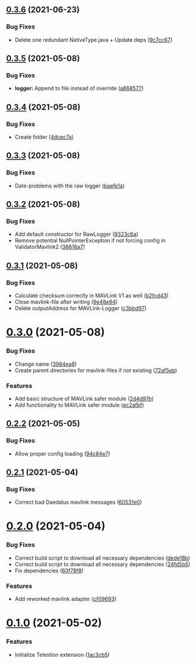 ## [0.3.6](https://github.com/wuespace/telestion-extension-mavlink/compare/v0.3.5...v0.3.6) (2021-06-23)


### Bug Fixes

* Delete one redundant NativeType.java + Update deps ([9c7cc67](https://github.com/wuespace/telestion-extension-mavlink/commit/9c7cc67a8f6ee9f90283560023a5dc17e625af07))



## [0.3.5](https://github.com/wuespace/telestion-extension-mavlink/compare/v0.3.4...v0.3.5) (2021-05-08)


### Bug Fixes

* **logger:** Append to file instead of override ([a868577](https://github.com/wuespace/telestion-extension-mavlink/commit/a8685776065858246110c971297a78a54d32b583))



## [0.3.4](https://github.com/wuespace/telestion-extension-mavlink/compare/v0.3.3...v0.3.4) (2021-05-08)


### Bug Fixes

* Create folder ([4dcec7a](https://github.com/wuespace/telestion-extension-mavlink/commit/4dcec7af25dfa78825cb89ced22616bd70ea8770))



## [0.3.3](https://github.com/wuespace/telestion-extension-mavlink/compare/v0.3.2...v0.3.3) (2021-05-08)


### Bug Fixes

* Date-problems with the raw logger ([baefe1a](https://github.com/wuespace/telestion-extension-mavlink/commit/baefe1aa4f29a8a4098fa8519f8e23a645909250))



## [0.3.2](https://github.com/wuespace/telestion-extension-mavlink/compare/v0.3.1...v0.3.2) (2021-05-08)


### Bug Fixes

* Add default constructor for RawLogger ([9323c6a](https://github.com/wuespace/telestion-extension-mavlink/commit/9323c6a98477523200345b67e6e7b5b29e24c93c))
* Remove potential NullPointerException if not forcing config in ValidatorMavlink2 ([38616a7](https://github.com/wuespace/telestion-extension-mavlink/commit/38616a7ec4dcdcfcbcebe0bd0ff3ab17dade6145))



## [0.3.1](https://github.com/wuespace/telestion-extension-mavlink/compare/v0.3.0...v0.3.1) (2021-05-08)


### Bug Fixes

* Calculate checksum correctly in MAVLink V1 as well ([b2fcd43](https://github.com/wuespace/telestion-extension-mavlink/commit/b2fcd4372895fb0c4584f8fd62cf12c201b7668e))
* Close mavlink-file after writing ([9e48e94](https://github.com/wuespace/telestion-extension-mavlink/commit/9e48e94db570d39d1d2a1049c5fe0d20cc23ec55))
* Delete outputAddress for MAVLink-Logger ([c3bbd97](https://github.com/wuespace/telestion-extension-mavlink/commit/c3bbd97a8c770b0f24a06a3503fbf0e18551661f))



# [0.3.0](https://github.com/wuespace/telestion-extension-mavlink/compare/v0.2.2...v0.3.0) (2021-05-08)


### Bug Fixes

* Change name ([3984ea8](https://github.com/wuespace/telestion-extension-mavlink/commit/3984ea86c3d282aa770ad19581643025b5825923))
* Create parent directories for mavlink-files if not existing ([72af5eb](https://github.com/wuespace/telestion-extension-mavlink/commit/72af5eb970adcd874317152379347b149a9638f9))


### Features

* Add basic structure of MAVLink safer module ([2d4d97b](https://github.com/wuespace/telestion-extension-mavlink/commit/2d4d97baafc374c1495af5a54d60c2a1f02aad60))
* Add functionality to MAVLink safer module ([ec2afbf](https://github.com/wuespace/telestion-extension-mavlink/commit/ec2afbff83f6d9a2cc976a32262daf74487acbe8))



## [0.2.2](https://github.com/wuespace/telestion-extension-mavlink/compare/v0.2.1...v0.2.2) (2021-05-05)


### Bug Fixes

* Allow proper config loading ([94c84e7](https://github.com/wuespace/telestion-extension-mavlink/commit/94c84e7c38897d9d63a294f5091b1089b5e32a60))



## [0.2.1](https://github.com/wuespace/telestion-extension-mavlink/compare/v0.2.0...v0.2.1) (2021-05-04)


### Bug Fixes

* Correct bad Daedalus mavlink messages ([60531e0](https://github.com/wuespace/telestion-extension-mavlink/commit/60531e0c6205724d32ec999852d47656dbf8895b))



# [0.2.0](https://github.com/wuespace/telestion-extension-mavlink/compare/v0.1.0...v0.2.0) (2021-05-04)


### Bug Fixes

* Correct build script to download all necessary dependencies ([dede18b](https://github.com/wuespace/telestion-extension-mavlink/commit/dede18b198768b63cf8f28979dc99c2fbe53c1bd))
* Correct build script to download all necessary dependencies ([24fd5b5](https://github.com/wuespace/telestion-extension-mavlink/commit/24fd5b590529bce46db794f8ab8a19c8e244b4d5))
* Fix dependencies ([60f78f8](https://github.com/wuespace/telestion-extension-mavlink/commit/60f78f8a2763232daa1e8298e73397338bdc9fe3))


### Features

* Add reworked mavlink adapter ([cf09693](https://github.com/wuespace/telestion-extension-mavlink/commit/cf09693e7be33bbcb89d4f0cfb8b0a29f08dbcc0))



# [0.1.0](https://github.com/wuespace/telestion-extension-mavlink/compare/1ac3cb57d63152a5b55c8cd4e19f787005474d2e...v0.1.0) (2021-05-02)


### Features

* Initialize Telestion extension ([1ac3cb5](https://github.com/wuespace/telestion-extension-mavlink/commit/1ac3cb57d63152a5b55c8cd4e19f787005474d2e))



